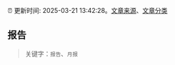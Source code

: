 :alarm_clock: 更新时间: 2025-03-21 13:42:28。[文章来源](/README.md)、[文章分类](/TAGS.md)

## 报告


> 关键字：`报告`、`月报`



